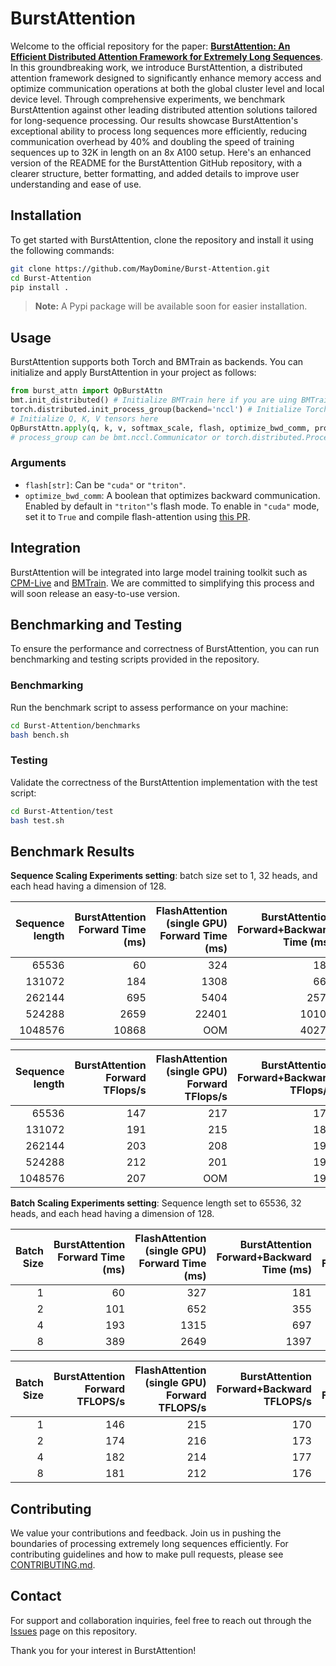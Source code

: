# BurstAttention
Welcome to the official repository for the paper: [**BurstAttention: An Efficient Distributed Attention Framework for Extremely Long Sequences**](https://arxiv.org/pdf/2403.09347v1.pdf). In this groundbreaking work, we introduce BurstAttention, a distributed attention framework designed to significantly enhance memory access and optimize communication operations at both the global cluster level and local device level. Through comprehensive experiments, we benchmark BurstAttention against other leading distributed attention solutions tailored for long-sequence processing. Our results showcase BurstAttention's exceptional ability to process long sequences more efficiently, reducing communication overhead by 40% and doubling the speed of training sequences up to 32K in length on an 8x A100 setup.
Here's an enhanced version of the README for the BurstAttention GitHub repository, with a clearer structure, better formatting, and added details to improve user understanding and ease of use.


## Installation

To get started with BurstAttention, clone the repository and install it using the following commands:

```bash
git clone https://github.com/MayDomine/Burst-Attention.git
cd Burst-Attention
pip install .
```

> **Note:** A Pypi package will be available soon for easier installation.

## Usage

BurstAttention supports both Torch and BMTrain as backends. You can initialize and apply BurstAttention in your project as follows:

```python
from burst_attn import OpBurstAttn
bmt.init_distributed() # Initialize BMTrain here if you are uing BMTrain as backend
torch.distributed.init_process_group(backend='nccl') # Initialize Torch here if you are using Torch as backend
# Initialize Q, K, V tensors here
OpBurstAttn.apply(q, k, v, softmax_scale, flash, optimize_bwd_comm, process_group=None) # global group are using by default if you do not pass process_group 
# process_group can be bmt.nccl.Communicator or torch.distributed.Process_group 
```

### Arguments

- `flash[str]`: Can be `"cuda"` or `"triton"`.
- `optimize_bwd_comm`: A boolean that optimizes backward communication. Enabled by default in `"triton"`'s flash mode. To enable in `"cuda"` mode, set it to `True` and compile flash-attention using [this PR](https://github.com/Dao-AILab/flash-attention/pull/905).

## Integration

BurstAttention will be integrated into large model training toolkit such as [CPM-Live](https://github.com/OpenBMB/CPM-Live) and [BMTrain](https://github.com/OpenBMB/BMTrain). We are committed to simplifying this process and will soon release an easy-to-use version.

## Benchmarking and Testing

To ensure the performance and correctness of BurstAttention, you can run benchmarking and testing scripts provided in the repository.

### Benchmarking

Run the benchmark script to assess performance on your machine:

```bash
cd Burst-Attention/benchmarks
bash bench.sh
```

### Testing

Validate the correctness of the BurstAttention implementation with the test script:

```bash
cd Burst-Attention/test
bash test.sh
```





## Benchmark Results

**Sequence Scaling Experiments setting**: batch size set to 1, 32 heads, and each head having a dimension of 128.


|   Sequence length |   BurstAttention Forward Time (ms) |   FlashAttention (single GPU) Forward Time (ms) |   BurstAttention Forward+Backward Time (ms) |   FlashAttention (single GPU) Forward+Backward Time (ms) |
|-:|-:|-:|-:|-:|
|    65536 |                       60 |                                   324 |                               181 |                                           1236 |
|   131072 |                      184 |                                  1308 |                               668 |                                           4937 |
|   262144 |                      695 |                                  5404 |                              2578 |                                          19852 |
|   524288 |                     2659 |                                 22401 |                             10107 |                                          80146 |
|  1048576 |                    10868 |                                   OOM |                             40276 |                                            OOM |

|   Sequence length |   BurstAttention Forward TFlops/s |   FlashAttention (single GPU) Forward TFlops/s |   BurstAttention Forward+Backward TFlops/s |   FlashAttention (single GPU) Forward+Backward TFlops/s |
|-:|-:|-:|-:|-:|
|    65536 |                         147 |                                      217 |                             170 |                                          199 |
|   131072 |                         191 |                                      215 |                             184 |                                          200 |
|   262144 |                         203 |                                      208 |                             191 |                                          199 |
|   524288 |                         212 |                                      201 |                             195 |                                          197 |
|  1048576 |                         207 |                                      OOM |                             196 |                                          OOM |



**Batch Scaling Experiments setting**: Sequence length set to 65536, 32 heads, and each head having a dimension of 128.

|   Batch Size |   BurstAttention Forward Time (ms) |   FlashAttention (single GPU) Forward Time (ms) |   BurstAttention Forward+Backward Time (ms) |   FlashAttention (single GPU) Forward+Backward Time (ms) |
|-:|-:|-:|-:|-:|
|            1 |                       60 |                                   327 |                               181 |                                           1236 |
|            2 |                      101 |                                   652 |                               355 |                                           2487 |
|            4 |                      193 |                                  1315 |                               697 |                                           4995 |
|            8 |                      389 |                                  2649 |                              1397 |                                          10021 |

|   Batch Size |   BurstAttention Forward TFLOPS/s |   FlashAttention (single GPU) Forward TFLOPS/s |   BurstAttention Forward+Backward TFLOPS/s |   FlashAttention (single GPU) Forward+Backward TFLOPS/s |
|-:|-:|-:|-:|-:|
|            1 |                         146 |                                      215 |                             170 |                                          199 |
|            2 |                         174 |                                      216 |                             173 |                                          198 |
|            4 |                         182 |                                      214 |                             177 |                                          197 |
|            8 |                         181 |                                      212 |                             176 |                                          197 |
## Contributing

We value your contributions and feedback. Join us in pushing the boundaries of processing extremely long sequences efficiently. For contributing guidelines and how to make pull requests, please see [CONTRIBUTING.md](CONTRIBUTING.md).

## Contact

For support and collaboration inquiries, feel free to reach out through the [Issues](https://github.com/MayDomine/Burst-Attention/issues) page on this repository.

Thank you for your interest in BurstAttention!
